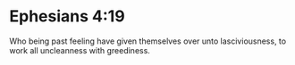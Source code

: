 # Ephesians 4:19

Who being past feeling have given themselves over unto lasciviousness, to work all uncleanness with greediness.